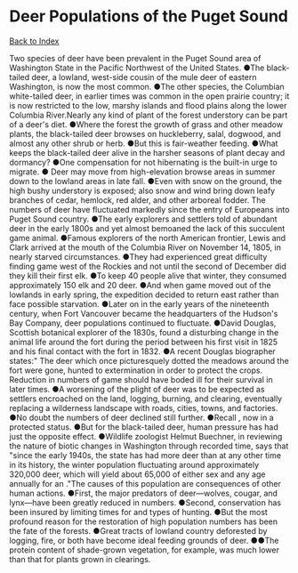 # Deer Populations of the Puget Sound
[Back to Index](https://github.com/windows10010/tpoExtractor/blob/master/README.md)

Two species of deer have been prevalent in the Puget Sound area of Washington State in the Pacific Northwest of the United States. ●The black-tailed deer, a lowland, west-side cousin of the mule deer of eastern Washington, is now the most common. ●The other species, the Columbian white-tailed deer, in earlier times was common in the open prairie country; it is now restricted to the low, marshy islands and flood plains along the lower Columbia River.Nearly any kind of plant of the forest understory can be part of a deer's diet. ●Where the forest the growth of grass and other meadow plants,
 the black-tailed deer browses on huckleberry, salal, dogwood, and almost any other shrub or herb. ●But this is fair-weather feeding. ●What keeps the black-tailed deer alive in the harsher seasons of plant decay and dormancy? ●One compensation for not hibernating is the built-in urge to migrate.
● Deer may move from high-elevation browse areas in summer down to the lowland areas in late fall. ●Even with snow on the ground, the high bushy understory is exposed; 
 also snow and wind bring down leafy branches of cedar, hemlock, red alder, and other arboreal fodder.        The numbers of deer have fluctuated markedly since the entry of Europeans into Puget Sound country.
●The early explorers and settlers told of abundant deer in the early 1800s and yet almost bemoaned the lack of this succulent game animal.
●Famous explorers of the north American frontier, Lewis and Clark arrived at the mouth of the Columbia River on November 14, 1805, in nearly starved circumstances. ●They had experienced great difficulty finding game west of the Rockies and not until the second of December did they kill their first elk. ●To keep 40 people alive that winter,
they consumed approximately 150 elk and 20 deer. ●And when game moved out of the lowlands in early spring, the expedition decided to return east rather than face possible starvation. ●Later on in the early years of the nineteenth century, when Fort Vancouver became the headquarters of the Hudson's Bay Company, deer populations continued to fluctuate. ●David Douglas,
Scottish botanical explorer of the 1830s, found a disturbing change in the animal life around the fort during the period between his first visit in 1825 and his final contact with the fort in 1832. ●A recent Douglas biographer states:" The deer which once picturesquely dotted the meadows around the fort were gone, hunted to extermination in order to protect the crops.        Reduction in numbers of game should have boded ill for their survival in later times. ●A worsening of the plight of deer was to be expected as settlers encroached on the land, logging, burning, and clearing, eventually replacing a wilderness landscape with roads, cities, towns, and factories. ●No doubt the numbers of deer declined still further. ●Recall , now in a protected status. ●But for the black-tailed deer, human pressure has had just the opposite effect. ●Wildlife zoologist Helmut Buechner, in reviewing the nature of biotic changes in Washington through recorded time, says that "since the early 1940s, the state has had more deer than at any other time in its history, the winter population fluctuating around approximately 320,000 deer, which will yield about 65,000 of either sex and any age annually for an ."The causes of this population are consequences of other human actions. ●First, the major predators of deer—wolves, cougar, and lynx—have been greatly reduced in numbers. ●Second, conservation has been insured by limiting times for and types of hunting. ●But the most profound reason for the restoration of high population numbers has been the fate of the forests. ●Great tracts of lowland country deforested by logging, fire, or both have become ideal feeding grounds of deer. ●●The protein content of shade-grown vegetation, for example, was much lower than that for plants grown in clearings.